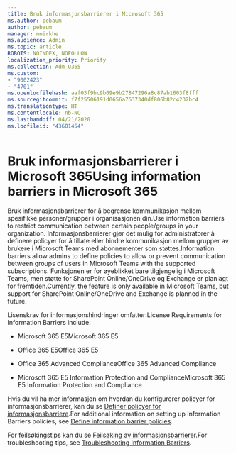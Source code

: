```yaml
---
title: Bruk informasjonsbarrierer i Microsoft 365
ms.author: pebaum
author: pebaum
manager: mnirkhe
ms.audience: Admin
ms.topic: article
ROBOTS: NOINDEX, NOFOLLOW
localization_priority: Priority
ms.collection: Adm_O365
ms.custom:
- "9002423"
- "4701"
ms.openlocfilehash: aaf03f9bc9b09e9b27847296a8c87ab1603f8fff
ms.sourcegitcommit: f7f25506191d0656a7637340df806b82c4232bc4
ms.translationtype: HT
ms.contentlocale: nb-NO
ms.lasthandoff: 04/21/2020
ms.locfileid: "43601454"
---
```

# <a name="using-information-barriers-in-microsoft-365"></a><span data-ttu-id="e5474-102">Bruk informasjonsbarrierer i Microsoft 365</span><span class="sxs-lookup"><span data-stu-id="e5474-102">Using information barriers in Microsoft 365</span></span>

<span data-ttu-id="e5474-103">Bruk informasjonsbarrierer for å begrense kommunikasjon mellom spesifikke personer/grupper i organisasjonen din.</span><span class="sxs-lookup"><span data-stu-id="e5474-103">Use information barriers to restrict communication between certain people/groups in your organization.</span></span> <span data-ttu-id="e5474-104">Informasjonsbarrierer gjør det mulig for administratorer å definere policyer for å tillate eller hindre kommunikasjon mellom grupper av brukere i Microsoft Teams med abonnementer som støttes.</span><span class="sxs-lookup"><span data-stu-id="e5474-104">Information barriers allow admins to define policies to allow or prevent communication between groups of users in Microsoft Teams with the supported subscriptions.</span></span>  <span data-ttu-id="e5474-105">Funksjonen er for øyeblikket bare tilgjengelig i Microsoft Teams, men støtte for SharePoint Online/OneDrive og Exchange er planlagt for fremtiden.</span><span class="sxs-lookup"><span data-stu-id="e5474-105">Currently, the feature is only available in Microsoft Teams, but support for SharePoint Online/OneDrive and Exchange is planned in the future.</span></span>

<span data-ttu-id="e5474-106">Lisenskrav for informasjonshindringer omfatter:</span><span class="sxs-lookup"><span data-stu-id="e5474-106">License Requirements for Information Barriers include:</span></span>

- <span data-ttu-id="e5474-107">Microsoft 365 E5</span><span class="sxs-lookup"><span data-stu-id="e5474-107">Microsoft 365 E5</span></span>

- <span data-ttu-id="e5474-108">Office 365 E5</span><span class="sxs-lookup"><span data-stu-id="e5474-108">Office 365 E5</span></span>

- <span data-ttu-id="e5474-109">Office 365 Advanced Compliance</span><span class="sxs-lookup"><span data-stu-id="e5474-109">Office 365 Advanced Compliance</span></span>

- <span data-ttu-id="e5474-110">Microsoft 365 E5 Information Protection and Compliance</span><span class="sxs-lookup"><span data-stu-id="e5474-110">Microsoft 365 E5 Information Protection and Compliance</span></span>

<span data-ttu-id="e5474-111">Hvis du vil ha mer informasjon om hvordan du konfigurerer policyer for informasjonsbarrierer, kan du se [Definer policyer for informasjonsbarriere](https://docs.microsoft.com/microsoft-365/compliance/information-barriers-policies).</span><span class="sxs-lookup"><span data-stu-id="e5474-111">For additional information on setting up Information Barriers policies, see [Define information barrier policies](https://docs.microsoft.com/microsoft-365/compliance/information-barriers-policies).</span></span>

<span data-ttu-id="e5474-112">For feilsøkingstips kan du se [Feilsøking av informasjonsbarrierer](https://docs.microsoft.com/microsoft-365/compliance/information-barriers-troubleshooting).</span><span class="sxs-lookup"><span data-stu-id="e5474-112">For troubleshooting tips, see [Troubleshooting Information Barriers](https://docs.microsoft.com/microsoft-365/compliance/information-barriers-troubleshooting).</span></span>
